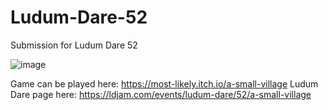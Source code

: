 # Ludum-Dare-52

Submission for Ludum Dare 52

![image](https://user-images.githubusercontent.com/40968057/212787135-8aab0fe9-be66-47c2-a831-e43c4dc05df7.png)

Game can be played here: https://most-likely.itch.io/a-small-village
Ludum Dare page here: https://ldjam.com/events/ludum-dare/52/a-small-village
